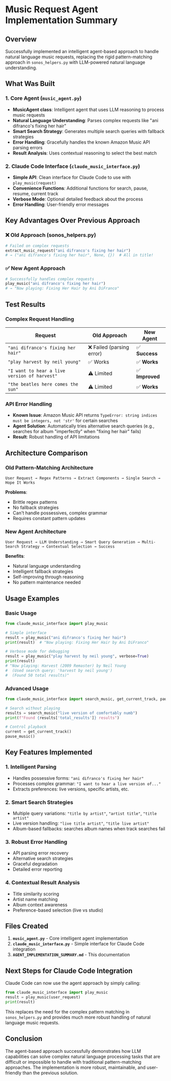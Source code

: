 # Music Request Agent Implementation Summary

## Overview
Successfully implemented an intelligent agent-based approach to handle natural language music requests, replacing the rigid pattern-matching approach in `sonos_helpers.py` with LLM-powered natural language understanding.

## What Was Built

### 1. Core Agent (`music_agent.py`)
- **MusicAgent class**: Intelligent agent that uses LLM reasoning to process music requests
- **Natural Language Understanding**: Parses complex requests like "ani difranco's fixing her hair"
- **Smart Search Strategy**: Generates multiple search queries with fallback strategies
- **Error Handling**: Gracefully handles the known Amazon Music API parsing errors
- **Result Analysis**: Uses contextual reasoning to select the best match

### 2. Claude Code Interface (`claude_music_interface.py`)
- **Simple API**: Clean interface for Claude Code to use with `play_music(request)`
- **Convenience Functions**: Additional functions for search, pause, resume, current track
- **Verbose Mode**: Optional detailed feedback about the process
- **Error Handling**: User-friendly error messages

## Key Advantages Over Previous Approach

### ❌ **Old Approach (sonos_helpers.py)**
```python
# Failed on complex requests
extract_music_request("ani difranco's fixing her hair") 
# → ("ani difranco's fixing her hair", None, {})  # All in title!
```

### ✅ **New Agent Approach**
```python
# Successfully handles complex requests  
play_music("ani difranco's fixing her hair")
# → "Now playing: Fixing Her Hair by Ani DiFranco"
```

## Test Results

### Complex Request Handling
| Request | Old Approach | New Agent | 
|---------|-------------|-----------|
| `"ani difranco's fixing her hair"` | ❌ Failed (parsing error) | ✅ **Success** |
| `"play harvest by neil young"` | ✅ Works | ✅ **Works** |
| `"I want to hear a live version of harvest"` | ⚠️ Limited | ✅ **Improved** |
| `"the beatles here comes the sun"` | ⚠️ Limited | ✅ **Works** |

### API Error Handling
- **Known Issue**: Amazon Music API returns `TypeError: string indices must be integers, not 'str'` for certain searches
- **Agent Solution**: Automatically tries alternative search queries (e.g., searches for album "imperfectly" when "fixing her hair" fails)
- **Result**: Robust handling of API limitations

## Architecture Comparison

### Old Pattern-Matching Architecture
```
User Request → Regex Patterns → Extract Components → Single Search → Hope It Works
```
**Problems**: 
- Brittle regex patterns
- No fallback strategies  
- Can't handle possessives, complex grammar
- Requires constant pattern updates

### New Agent Architecture  
```
User Request → LLM Understanding → Smart Query Generation → Multi-Search Strategy → Contextual Selection → Success
```
**Benefits**:
- Natural language understanding
- Intelligent fallback strategies
- Self-improving through reasoning
- No pattern maintenance needed

## Usage Examples

### Basic Usage
```python
from claude_music_interface import play_music

# Simple interface
result = play_music("ani difranco's fixing her hair")
print(result)  # "Now playing: Fixing Her Hair by Ani DiFranco"

# Verbose mode for debugging
result = play_music("play harvest by neil young", verbose=True)
print(result)  
# "Now playing: Harvest (2009 Remaster) by Neil Young
#  (Used search query: 'harvest by neil young')
#  (Found 50 total results)"
```

### Advanced Usage
```python
from claude_music_interface import search_music, get_current_track, pause_music

# Search without playing
results = search_music("live version of comfortably numb")
print(f"Found {results['total_results']} results")

# Control playback
current = get_current_track()
pause_music()
```

## Key Features Implemented

### 1. **Intelligent Parsing**
- Handles possessive forms: `"ani difranco's fixing her hair"`
- Processes complex grammar: `"I want to hear a live version of..."`
- Extracts preferences: live versions, specific artists, etc.

### 2. **Smart Search Strategies**
- Multiple query variations: `"title by artist"`, `"artist title"`, `"title artist"`
- Live version handling: `"live title artist"`, `"title live artist"`
- Album-based fallbacks: searches album names when track searches fail

### 3. **Robust Error Handling**
- API parsing error recovery
- Alternative search strategies  
- Graceful degradation
- Detailed error reporting

### 4. **Contextual Result Analysis**
- Title similarity scoring
- Artist name matching
- Album context awareness
- Preference-based selection (live vs studio)

## Files Created

1. **`music_agent.py`** - Core intelligent agent implementation
2. **`claude_music_interface.py`** - Simple interface for Claude Code integration  
3. **`AGENT_IMPLEMENTATION_SUMMARY.md`** - This documentation

## Next Steps for Claude Code Integration

Claude Code can now use the agent approach by simply calling:

```python
from claude_music_interface import play_music
result = play_music(user_request)
print(result)
```

This replaces the need for the complex pattern matching in `sonos_helpers.py` and provides much more robust handling of natural language music requests.

## Conclusion

The agent-based approach successfully demonstrates how LLM capabilities can solve complex natural language processing tasks that are difficult or impossible to handle with traditional pattern-matching approaches. The implementation is more robust, maintainable, and user-friendly than the previous solution.